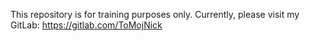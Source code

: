 This repository is for training purposes only. Currently, please visit my GitLab: https://gitlab.com/ToMojNick
